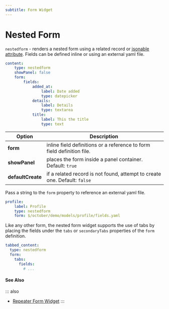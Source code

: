 ```yaml
---
subtitle: Form Widget
---
```

# Nested Form

`nestedform` - renders a nested form using a related record or [jsonable attribute](../../extend/system/models.md). Fields can be defined inline or using an external yaml file.

```yaml
content:
    type: nestedform
    showPanel: false
    form:
        fields:
            added_at:
                label: Date added
                type: datepicker
            details:
                label: Details
                type: textarea
            title:
                label: This the title
                type: text
```

Option | Description
------------- | -------------
**form** | inline field definitions or a reference to form field definition file.
**showPanel** | places the form inside a panel container. Default: `true`
**defaultCreate** | if a related record is not found, attempt to create one. Default: `false`

Pass a string to the `form` property to reference an external yaml file.

```yaml
profile:
    label: Profile
    type: nestedform
    form: $/october/demo/models/profile/fields.yaml
```

Like any other form, the nested form widget supports the use of tabs by placing the fields under the `tabs` or `secondaryTabs` properties of the `form` definition.

```yaml
tabbed_content:
  type: nestedform
  form:
    tabs:
      fields:
        # ...
```

#### See Also

::: also
* [Repeater Form Widget](./widget-repeater.md)
:::
